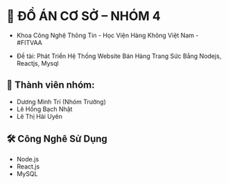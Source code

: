 # 📘 ĐỒ ÁN CƠ SỞ – NHÓM 4

- Khoa Công Nghệ Thông Tin - Học Viện Hàng Không Việt Nam - #FITVAA

- Đề tài: Phát Triển Hệ Thống Website Bán Hàng Trang Sức Bằng Nodejs, Reactjs, Mysql

## 👥 Thành viên nhóm:

- Dương Minh Trí (Nhóm Trưởng)
- Lê Hồng Bạch Nhật
- Lê Thị Hải Uyên

## 🛠 Công Nghê Sử Dụng
- Node.js  
- React.js  
- MySQL






